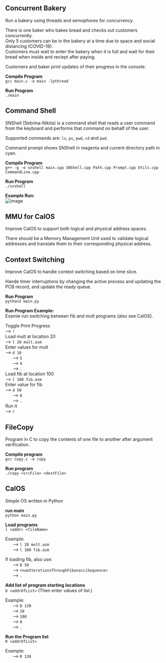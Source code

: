 ## Concurrent Bakery  
Run a bakery using threads and semophores for concurrency.   
  
There is one baker who bakes bread and checks out customers concurrently.   
Only 5 customers can be in the bakery at a time due to space and social distancing (COVID-19).  
Customers must wait to enter the bakery when it is full and wait for their bread when inside and reciept after paying.
  
Customers and baker print updates of their progress in the console.   
  
**Compile Program**  
`gcc main.c -o main -lpthread`  

**Run Program**  
`./main`  
  
## Command Shell  
SNShell (Sebrina-Nikita) is a command shell that reads a user command from the keyboard and performs that command on behalf of the user.  
  
Supported commands are: `ls`, `ps`, `pwd`, `cd` and `pwd`.  

Command prompt shows SNShell in magenta and current directory path in cyan.  
  
**Compile Program**  
`g++ -g -o snshell main.cpp SNShell.cpp Path.cpp Prompt.cpp Utils.cpp CommandLine.cpp`  

**Run Program**  
`./snshell`  
  
**Example Run:**  
![image](https://user-images.githubusercontent.com/38587739/78515928-b6d52880-7785-11ea-8ad1-96e867bb93aa.png)  
  
## MMU for CalOS  
Improve CalOS to support both logical and physical address spaces.  
  
There should be a Memory Management Unit used to validate logical addresses and translate them to their corresponding physical address.
  
## Context Switching  
Improve CalOS to handle context switching based on time slice.   
  
Hande timer interruptions by changing the active process and updating the PCB record, and update the ready queue.  
  
**Run Program**  
`python3 main.py`  
  
**Run Program Example:**  
Examle run switching between fib and mult programs (also see CalOS).  
  
Toggle Print Progress  
--> `!`  
Load mult at location 20  
--> `l 20 mult.asm`  
Enter values for mult  
--> `d 10`    
&nbsp;&nbsp;&nbsp;&nbsp;&nbsp; --> `5`  
&nbsp;&nbsp;&nbsp;&nbsp;&nbsp; --> `4`  
&nbsp;&nbsp;&nbsp;&nbsp;&nbsp; --> `.`  
Load fib at location 100  
--> `l 100 fib.asm`  
Enter value for fib  
--> `d 50`  
&nbsp;&nbsp;&nbsp;&nbsp;&nbsp; --> `8`  
&nbsp;&nbsp;&nbsp;&nbsp;&nbsp; --> `.`  
Run it  
--> `r`  
  
## FileCopy  
Program in C to copy the contents of one file to another after argument verification.  
  
**Compile program**  
`gcc copy.c -o copy`  
  
**Run program**  
`./copy <srcFile> <destFile>`

## CalOS
Simple OS written in Python

**run main**  
`python main.py`

**Load programs**    
`l <addr> <fileName>` 
  
Example:  
&nbsp;&nbsp;&nbsp;&nbsp;&nbsp; --> `l 20 mult.asm`  
&nbsp;&nbsp;&nbsp;&nbsp;&nbsp; --> `l 100 fib.asm`  
  
If loading fib, also use:  
 &nbsp;&nbsp;&nbsp;&nbsp;&nbsp; --> `D 50`  
 &nbsp;&nbsp;&nbsp;&nbsp;&nbsp; --> `<numIterationsThroughFibonacciSequence>`  
 &nbsp;&nbsp;&nbsp;&nbsp;&nbsp; --> `.`  
  
**Add list of program starting locations**  
`D <addrOfList>`  (Then enter values of list.)  
  
Example:  
&nbsp;&nbsp;&nbsp;&nbsp;&nbsp; --> `D 130`  
&nbsp;&nbsp;&nbsp;&nbsp;&nbsp; --> `20`  
&nbsp;&nbsp;&nbsp;&nbsp;&nbsp; --> `100`  
&nbsp;&nbsp;&nbsp;&nbsp;&nbsp; --> `0`  
&nbsp;&nbsp;&nbsp;&nbsp;&nbsp; --> `.`  

**Run the Program list**  
`R <addrOfList>`  
  
Example:  
&nbsp;&nbsp;&nbsp;&nbsp;&nbsp; --> `R 130`
